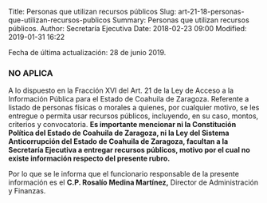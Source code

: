 Title: Personas que utilizan recursos públicos
Slug: art-21-18-personas-que-utilizan-recursos-publicos
Summary: Personas que utilizan recursos públicos.
Author: Secretaría Ejecutiva
Date: 2018-02-23 09:00
Modified: 2019-01-31 16:22


Fecha de última actualización: 28 de junio 2019.

### NO APLICA

A lo dispuesto en la Fracción XVI del Art. 21 de la Ley de Acceso a la Información Pública para el Estado de Coahuila de Zaragoza. Referente a listado de personas físicas o morales a quienes, por cualquier motivo, se les entregue o permita usar recursos públicos, incluyendo, en su caso, montos, criterios y convocatoria. **Es importante mencionar ni la Constitución Política del Estado de Coahuila de Zaragoza, ni la Ley del Sistema Anticorrupción del Estado de Coahuila de Zaragoza, facultan a la Secretaría Ejecutiva a entregar recursos públicos, motivo por el cual no existe información respecto del presente rubro.**

Por lo que se le informa que el funcionario responsable de la presente información es el **C.P. Rosalío Medina Martínez,** Director de Administración y Finanzas.
